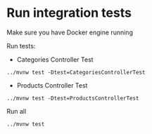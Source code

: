 # Run integration tests

Make sure you have Docker engine running

Run tests:
- Categories Controller Test
```shell
../mvnw test -Dtest=CategoriesControllerTest
```
- Products Controller Test
```shell
../mvnw test -Dtest=ProductsControllerTest
```

Run all
```shell
../mvnw test
```
